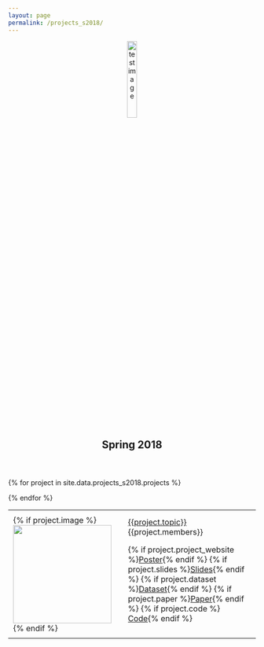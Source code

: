 ```yaml
---
layout: page
permalink: /projects_s2018/
---
```


<center><a href="https://yale-lily.github.io/"><img src="/lily-logo.png" alt="test image" width="20%" height="20%"></a></center>
  <header class="post-header">
    <h2 class="post-title">Spring 2018</h2>
  </header> 

<table>
{% for project in site.data.projects_s2018.projects %}

  <tr><td style="padding:10px">
{% if project.image %}
<img width="200px" src="{{project.image}}"> 
{% endif %}
</td><td style="padding:10px">
<a class="paper" href="{{project.project_website}}">
{{project.topic}}
</a><br>
{{project.members}}<br>

{% if project.project_website %}<a class="btn btn-labeled btn-primary" href="{{project.project_website}}">Poster</a>{% endif %}
{% if project.slides %}<a class="btn btn-labeled btn-primary" href="{{project.slides}}">Slides</a>{% endif %}
{% if project.dataset %}<a class="btn btn-labeled btn-primary" href="{{project.dataset}}">Dataset</a>{% endif %}
{% if project.paper %}<a class="btn btn-labeled btn-primary" href="{{project.paper}}">Paper</a>{% endif %}
{% if project.code %} <a class="icon slides label label-success label-warning" href="{{project.code}}">Code</a>{% endif %}
<br>

</td></tr>

{% endfor %}
</table>


